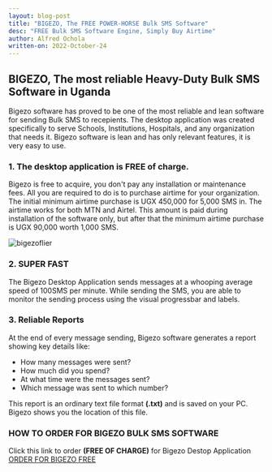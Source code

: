 ```yaml
---
layout: blog-post
title: "BIGEZO, The FREE POWER-HORSE Bulk SMS Software"
desc: "FREE Bulk SMS Software Engine, Simply Buy Airtime"
author: Alfred Ochola
written-on: 2022-October-24
---
```

## BIGEZO, The most reliable Heavy-Duty Bulk SMS Software in Uganda

Bigezo software has proved to be one of the most reliable and lean software for sending Bulk SMS to recepients. The desktop application was created specifically to serve Schools, Institutions, Hospitals, and any organization that needs it. Bigezo software is lean and has only relevant features, it is very easy to use.

### 1. The desktop application is FREE of charge.

Bigezo is free to acquire, you don't pay any installation or maintenance fees. All you are required to do is to purchase airtime for your organization. The initial minimum airtime purchase is UGX 450,000 for 5,000 SMS in. The airtime works for both MTN and Airtel. This amount is paid during installation of the software only, but after that the minimum airtime purchase is UGX 90,000 worth 1,000 SMS.

![bigezoflier]({{site.baseurl}}/bigezoflier.jpg)


### 2. SUPER FAST

The Bigezo Desktop Application sends messages at a whooping average speed of 100SMS per minute. While sending the SMS, you are able to monitor the sending process using the visual progressbar and labels.

### 3. Reliable Reports

At the end of every message sending, Bigezo software generates a report showing key details like:
- How many messages were sent?
- How much did you spend?
- At what time were the messages sent?
- Which message was sent to which number?

This report is an ordinary text file format **(.txt)**   and is saved on your PC. Bigezo shows you the location of this file.

### HOW TO ORDER FOR BIGEZO BULK SMS SOFTWARE
 
Click this link to order **(FREE OF CHARGE)** for Bigezo Destop Application
[ORDER FOR BIGEZO FREE](https://www.bigezo.com/desktop.jsp "ORDER FOR BIGEZO FREE")
